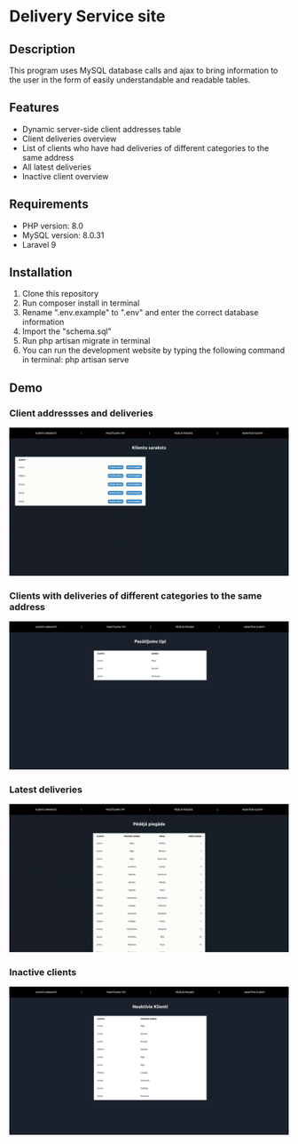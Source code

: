 # Delivery Service site

## Description
This program uses MySQL database calls and ajax to bring information to the user in the form of easily understandable and readable tables.

## Features
* Dynamic server-side client addresses table
* Client deliveries overview
* List of clients who have had deliveries of different categories to the same address
* All latest deliveries
* Inactive client overview

## Requirements
* PHP version: 8.0
* MySQL version: 8.0.31
* Laravel 9

## Installation
1. Clone this repository
2. Run composer install in terminal
3. Rename ".env.example" to ".env" and enter the correct database information
4. Import the "schema.sql"
5. Run php artisan migrate in terminal
6. You can run the development website by typing the following command in terminal: php artisan serve

## Demo

### Client addressses and deliveries
![](https://github.com/ricardsupenieks/Delivery-Service-site/blob/main/demo/clients.gif)

### Clients with deliveries of different categories to the same address
![](https://github.com/ricardsupenieks/Delivery-Service-site/blob/main/demo/types.png)

### Latest deliveries
![](https://github.com/ricardsupenieks/Delivery-Service-site/blob/main/demo/last.gif)

### Inactive clients
![](https://github.com/ricardsupenieks/Delivery-Service-site/blob/main/demo/inactive.png)
